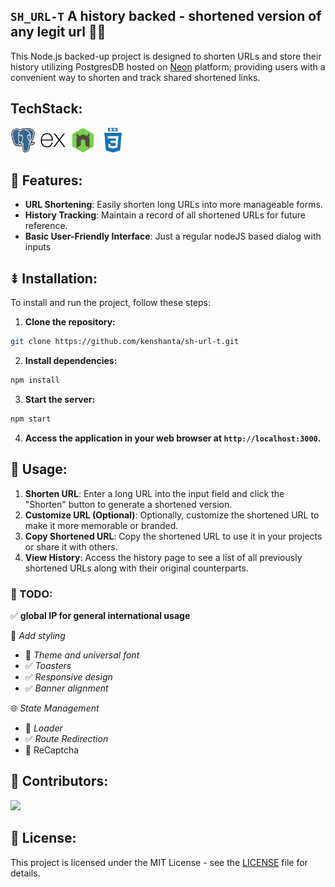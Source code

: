 ## `SH_URL-T` A history backed - shortened version of any legit url 🤏🏼

 This Node.js backed-up project is designed to shorten URLs and store their history utilizing PostgresDB hosted on [Neon](https://neon.tech/docs/introduction) platform; providing users with a convenient way to shorten and track shared shortened links.

## TechStack:
<div>
  <img src="https://github.com/devicons/devicon/blob/master/icons/postgresql/postgresql-original.svg" title="PostgreSQL" alt="PostgreSQL" width="40" height="40"/>&nbsp;
  <img src="https://github.com/devicons/devicon/blob/master/icons/express/express-original.svg" title="ExpressJs" alt="ExpressJs" width="40" height="40"/>&nbsp;
  <img src="https://github.com/devicons/devicon/blob/master/icons/nodemon/nodemon-original.svg" title="Nodemon" alt="Nodemon" width="40" height="40"/>&nbsp; 
  <img src="https://github.com/devicons/devicon/blob/master/icons/css3/css3-plain-wordmark.svg"  title="CSS3" alt="CSS" width="40" height="40"/>
 </div>


## 🎥 Features:

- **URL Shortening**: Easily shorten long URLs into more manageable forms.
- **History Tracking**: Maintain a record of all shortened URLs for future reference.
- **Basic User-Friendly Interface**: Just a regular nodeJS based dialog with inputs


## ⇟ Installation:

To install and run the project, follow these steps:

1.  **Clone the repository:**

   ```bash
   git clone https://github.com/kenshanta/sh-url-t.git
   ```

2.  **Install dependencies:**

   ```bash
   npm install
   ```

3.  **Start the server:**

   ```bash
   npm start
   ```

4.  **Access the application in your web browser at `http://localhost:3000`.**

## 🛒 Usage:

1. **Shorten URL**: Enter a long URL into the input field and click the "Shorten" button to generate a shortened version.
2. **Customize URL (Optional)**: Optionally, customize the shortened URL to make it more memorable or branded.
3. **Copy Shortened URL**: Copy the shortened URL to use it in your projects or share it with others.
4. **View History**: Access the history page to see a list of all previously shortened URLs along with their original counterparts.


### 📝 TODO:

✅ **global IP for general international usage**

💄 _Add styling_ 
- 📝 _Theme and universal font_ 
- ✅ _Toasters_
- ✅ _Responsive design_
- ✅ _Banner alignment_
  
🌐 _State Management_
- 📝 _Loader_
- ✅ _Route Redirection_
- 📝 ReCaptcha


## 👯 Contributors:

 <a href="https://github.com/kenshanta/sh-url-t/graphs/contributors">
   <img src="https://contrib.rocks/image?repo=kenshanta/sh-url-t"/>
 </a>


## 📇 License:

This project is licensed under the MIT License - see the [LICENSE](LICENSE) file for details.
